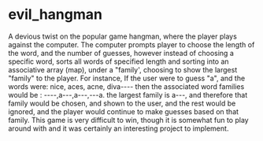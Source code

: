 # evil_hangman
A devious twist on the popular game hangman, where the player plays against the computer. 
The computer prompts player to choose the length of the word, and the number of guesses,
however instead of choosing a specific word, sorts all words of specified length and sorting 
into an associative array (map), under a "family', choosing to show the largest "family" to the player.
For instance, If the user were to guess "a", and the words were: nice, aces, acne, diva---- 
then the associated word families would be : ----,a---,a---,---a. 
the largest family is a---, and therefore that family would be chosen,
and shown to the user, and the rest would be ignored, and the player would 
continue to make guesses based on that family. This game is very difficult to win, 
though it is somewhat fun to play around with and it was certainly an interesting project to implement. 
